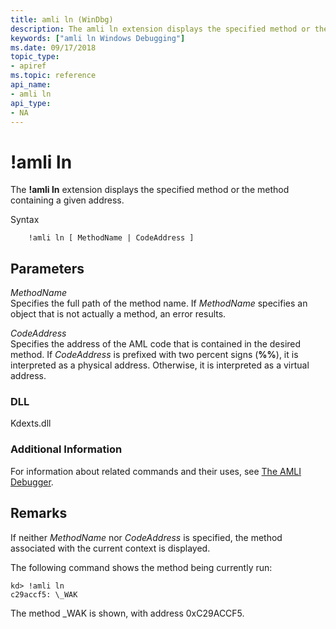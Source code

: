 ```yaml
---
title: amli ln (WinDbg)
description: The amli ln extension displays the specified method or the method containing a given address.
keywords: ["amli ln Windows Debugging"]
ms.date: 09/17/2018
topic_type:
- apiref
ms.topic: reference
api_name:
- amli ln
api_type:
- NA
---
```


# !amli ln


The **!amli ln** extension displays the specified method or the method containing a given address.

Syntax

```dbgcmd
    !amli ln [ MethodName | CodeAddress ]
```

## <span id="ddk__amli_ln_dbg"></span><span id="DDK__AMLI_LN_DBG"></span>Parameters


<span id="_______MethodName______"></span><span id="_______methodname______"></span><span id="_______METHODNAME______"></span> *MethodName*   
Specifies the full path of the method name. If *MethodName* specifies an object that is not actually a method, an error results.

<span id="_______CodeAddress______"></span><span id="_______codeaddress______"></span><span id="_______CODEADDRESS______"></span> *CodeAddress*   
Specifies the address of the AML code that is contained in the desired method. If *CodeAddress* is prefixed with two percent signs (**%%**), it is interpreted as a physical address. Otherwise, it is interpreted as a virtual address.

### <span id="DLL"></span><span id="dll"></span>DLL

Kdexts.dll

### Additional Information

For information about related commands and their uses, see [The AMLI Debugger](the-amli-debugger.md).

## Remarks

If neither *MethodName* nor *CodeAddress* is specified, the method associated with the current context is displayed.

The following command shows the method being currently run:

```console
kd> !amli ln
c29accf5: \_WAK
```

The method \_WAK is shown, with address 0xC29ACCF5.

 

 





